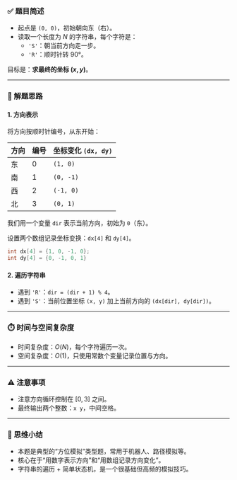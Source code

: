 

### ✅ 题目简述

- 起点是 `(0, 0)`，初始朝向东（右）。
- 读取一个长度为 $N$ 的字符串，每个字符是：
  - `'S'`：朝当前方向走一步。
  - `'R'`：顺时针转 90°。

目标是：**求最终的坐标 $(x, y)$**。

---

### 🔁 解题思路

#### 1. 方向表示

将方向按顺时针编号，从东开始：

| 方向 | 编号 | 坐标变化 `(dx, dy)` |
|------|------|----------------------|
| 东   | 0    | `(1, 0)`             |
| 南   | 1    | `(0, -1)`            |
| 西   | 2    | `(-1, 0)`            |
| 北   | 3    | `(0, 1)`             |

我们用一个变量 `dir` 表示当前方向，初始为 `0`（东）。


设置两个数组记录坐标变换：`dx[4]` 和 `dy[4]`。

```cpp
int dx[4] = {1, 0, -1, 0};
int dy[4] = {0, -1, 0, 1}
```

#### 2. 遍历字符串

- 遇到 `'R'`：`dir = (dir + 1) % 4`。
- 遇到 `'S'`：当前位置坐标 `(x, y)` 加上当前方向的 `(dx[dir], dy[dir])`。

---

### ⏱️ 时间与空间复杂度

- 时间复杂度：$O(N)$，每个字符遍历一次。
- 空间复杂度：$O(1)$，只使用常数个变量记录位置与方向。

---

### ⚠️ 注意事项

- 注意方向循环控制在 $[0, 3]$ 之间。
- 最终输出两个整数：`x y`，中间空格。

---

### 🧠 思维小结

- 本题是典型的“方位模拟”类型题，常用于机器人、路径模拟等。
- 核心在于“用数字表示方向”和“用数组记录方向变化”。
- 字符串的遍历 + 简单状态机，是一个很基础但高频的模拟技巧。
